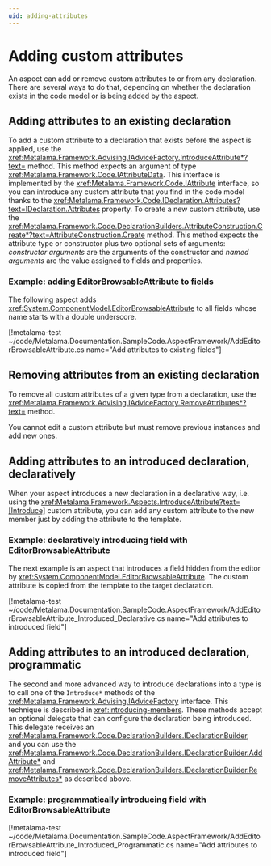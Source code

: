 ```yaml
---
uid: adding-attributes
---
```


# Adding custom attributes

An aspect can add or remove custom attributes to or from any declaration. There are several ways to do that, depending on whether the declaration exists in the code model or is being added by the aspect.

## Adding attributes to an existing declaration

To add a custom attribute to a declaration that exists before the aspect is applied, use the <xref:Metalama.Framework.Advising.IAdviceFactory.IntroduceAttribute*?text=> method. This method expects an argument of type <xref:Metalama.Framework.Code.IAttributeData>. This interface is implemented by the <xref:Metalama.Framework.Code.IAttribute> interface, so you can introduce any custom attribute that you find in the code model thanks to the <xref:Metalama.Framework.Code.IDeclaration.Attributes?text=IDeclaration.Attributes> property. To create a new custom attribute, use the <xref:Metalama.Framework.Code.DeclarationBuilders.AttributeConstruction.Create*?text=AttributeConstruction.Create> method. This method expects the attribute type or constructor plus two optional sets of arguments: _constructor arguments_ are the arguments of the constructor and _named arguments_ are the value assigned to fields and properties.


### Example: adding EditorBrowsableAttribute to fields

The following aspect adds <xref:System.ComponentModel.EditorBrowsableAttribute> to all fields whose name starts with a double underscore.

[!metalama-test ~/code/Metalama.Documentation.SampleCode.AspectFramework/AddEditorBrowsableAttribute.cs name="Add attributes to existing fields"]

## Removing attributes from an existing declaration

To remove all custom attributes of a given type from a declaration, use the <xref:Metalama.Framework.Advising.IAdviceFactory.RemoveAttributes*?text=> method.

You cannot edit a custom attribute but must remove previous instances and add new ones.

## Adding attributes to an introduced declaration, declaratively

When your aspect introduces a new declaration in a declarative way, i.e. using the <xref:Metalama.Framework.Aspects.IntroduceAttribute?text=[Introduce]> custom attribute, you can add any custom attribute to the new member just by adding the attribute to the template.

### Example: declaratively introducing field with EditorBrowsableAttribute

The next example is an aspect that introduces a field hidden from the editor by <xref:System.ComponentModel.EditorBrowsableAttribute>. The custom attribute is copied from the template to the target declaration.

[!metalama-test ~/code/Metalama.Documentation.SampleCode.AspectFramework/AddEditorBrowsableAttribute_Introduced_Declarative.cs name="Add attributes to introduced field"]

## Adding attributes to an introduced declaration, programmatic

The second and more advanced way to introduce declarations into a type is to call one of the `Introduce*` methods of the <xref:Metalama.Framework.Advising.IAdviceFactory> interface. This technique is described in <xref:introducing-members>. These methods accept an optional delegate that can configure the declaration being introduced. This delegate receives an <xref:Metalama.Framework.Code.DeclarationBuilders.IDeclarationBuilder>, and you can use the <xref:Metalama.Framework.Code.DeclarationBuilders.IDeclarationBuilder.AddAttribute*> and <xref:Metalama.Framework.Code.DeclarationBuilders.IDeclarationBuilder.RemoveAttributes*> as described above.

### Example: programmatically introducing field with EditorBrowsableAttribute

[!metalama-test ~/code/Metalama.Documentation.SampleCode.AspectFramework/AddEditorBrowsableAttribute_Introduced_Programmatic.cs name="Add attributes to introduced field"]